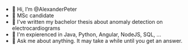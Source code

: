 - 👋 Hi, I’m @AlexanderPeter
- 🌱 MSc candidate
- 📖 I've written my bachelor thesis about anomaly detection on electrocardiograms
- 🔨 I'm expierenced in Java, Python, Angular, NodeJS, SQL, ...
- 💬 Ask me about anything. It may take a while until you get an answer.


